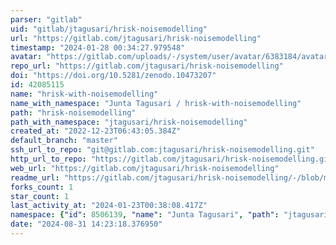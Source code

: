```yaml
---
parser: "gitlab"
uid: "gitlab/jtagusari/hrisk-noisemodelling"
url: "https://gitlab.com/jtagusari/hrisk-noisemodelling"
timestamp: "2024-01-28 00:34:27.979548"
avatar: "https://gitlab.com/uploads/-/system/user/avatar/6383184/avatar.png"
repo_url: "https://gitlab.com/jtagusari/hrisk-noisemodelling"
doi: "https://doi.org/10.5281/zenodo.10473207"
id: 42085115
name: "hrisk-with-noisemodelling"
name_with_namespace: "Junta Tagusari / hrisk-with-noisemodelling"
path: "hrisk-noisemodelling"
path_with_namespace: "jtagusari/hrisk-noisemodelling"
created_at: "2022-12-23T06:43:05.384Z"
default_branch: "master"
ssh_url_to_repo: "git@gitlab.com:jtagusari/hrisk-noisemodelling.git"
http_url_to_repo: "https://gitlab.com/jtagusari/hrisk-noisemodelling.git"
web_url: "https://gitlab.com/jtagusari/hrisk-noisemodelling"
readme_url: "https://gitlab.com/jtagusari/hrisk-noisemodelling/-/blob/master/README.md"
forks_count: 1
star_count: 1
last_activity_at: "2024-01-23T00:38:08.417Z"
namespace: {"id": 8506139, "name": "Junta Tagusari", "path": "jtagusari", "kind": "user", "full_path": "jtagusari", "parent_id": null, "avatar_url": "/uploads/-/system/user/avatar/6383184/avatar.png", "web_url": "https://gitlab.com/jtagusari"}
date: "2024-08-31 14:23:18.376950"
---
```


